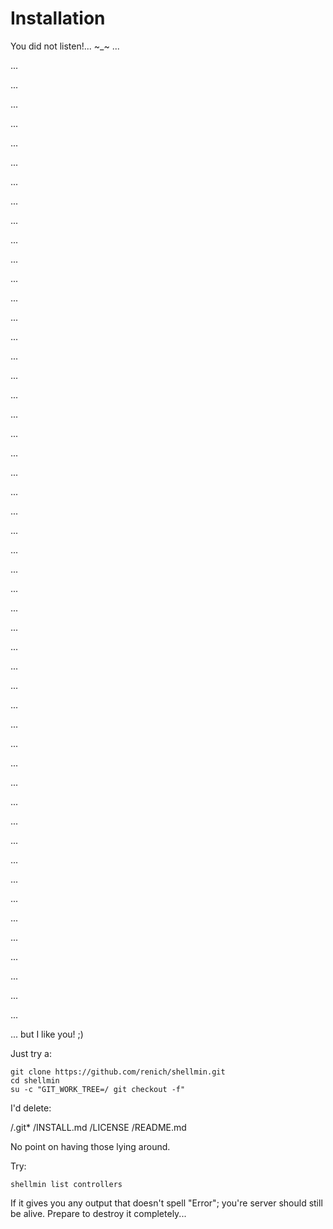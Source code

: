 # Installation
You did not listen!... ~_~ 
...

...

...

...

...

...

...

...

...

...

...

...

...

...

...

...

...

...

...

...

...

...

...

...

...

...

...

...

...

...

...

...

...

...

...

...

...

...

...

...

...

...

...

...

...

...

...

...

...

...

...


... but I like you! ;)

Just try a:

    git clone https://github.com/renich/shellmin.git
    cd shellmin
    su -c "GIT_WORK_TREE=/ git checkout -f"

I'd delete:

/.git*
/INSTALL.md
/LICENSE
/README.md

No point on having those lying around.

Try:
    
    shellmin list controllers
    
If it gives you any output that doesn't spell "Error"; you're server should still be alive. Prepare to destroy it completely...
